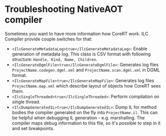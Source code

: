 # Troubleshooting NativeAOT compiler

Sometimes you want to have more information how CoreRT work. ILC Compiler provide couple switches for that:

* `<IlcGenerateMetadataLog>true</IlcGenerateMetadataLog>`: Enable generation of metadata log. This class is CSV format with following structure: `Handle, Kind, Name, Children`.
* `<IlcGenerateDgmlFile>true</IlcGenerateDgmlFile>`: Generates log files `ProjectName.codegen.dgml.xml` and `ProjectName.scan.dgml.xml` in DGML format.
* `<IlcGenerateMapFile>true</IlcGenerateMapFile>`: Generates log files `ProjectName.map.xml` which describe layout of objects how CoreRT sees them.
* `<IlcSingleThreaded>true</IlcSingleThreaded>`: Perform compilation on single thread.
* `<IlcDumpGeneratedIL>true</IlcDumpGeneratedIL>`: Dump IL for method bodies the compiler generated on the fly into `ProjectName.il`. This can be helpful when debugging IL generation - e.g. marshalling. The compiler maps debug information to this file, so it's possible to step in it and set breakpoints.
